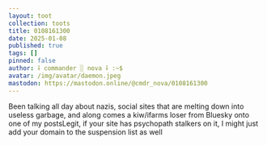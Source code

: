 ```yaml
---
layout: toot
collection: toots
title: 0108161300
date: 2025-01-08
published: true
tags: []
pinned: false
author: ⸸ commander ░ nova ⸸ :~$
avatar: /img/avatar/daemon.jpeg
mastodon: https://mastodon.online/@cmdr_nova/0108161300
---
```


Been talking all day about nazis, social sites that are melting down into useless garbage, and along comes a kiw/ifarms loser from Bluesky onto one of my postsLegit, if your site has psychopath stalkers on it, I might just add your domain to the suspension list as well
